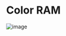 # Color RAM

![image](https://user-images.githubusercontent.com/5828819/179271566-158d066d-063d-4c58-a46c-f5628063e86d.png)
